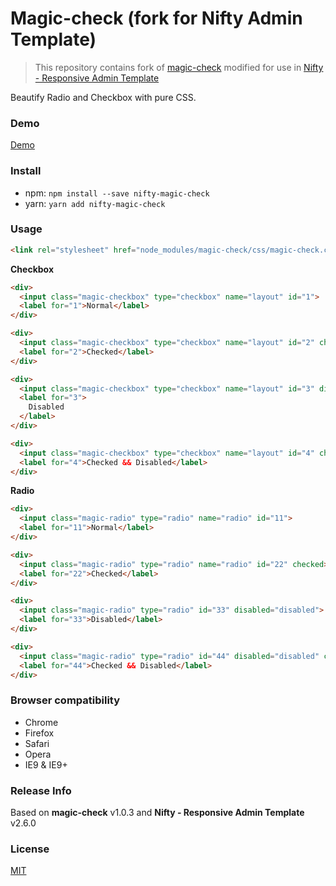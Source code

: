 # Magic-check (fork for Nifty Admin Template)

> This repository contains fork of [magic-check](https://github.com/forsigner/magic-check)
> modified for use in [Nifty - Responsive Admin Template](https://wrapbootstrap.com/theme/nifty-responsive-admin-template-WB0048JF7)

Beautify Radio and Checkbox with pure CSS.

### Demo

[Demo](http://forsigner.com/magic-check)

### Install
- npm: `npm install --save nifty-magic-check`
- yarn: `yarn add nifty-magic-check`

### Usage

```html
<link rel="stylesheet" href="node_modules/magic-check/css/magic-check.css">
```

**Checkbox**

```html
<div>
  <input class="magic-checkbox" type="checkbox" name="layout" id="1">
  <label for="1">Normal</label>
</div>

<div>
  <input class="magic-checkbox" type="checkbox" name="layout" id="2" checked="checked">
  <label for="2">Checked</label>
</div>

<div>
  <input class="magic-checkbox" type="checkbox" name="layout" id="3" disabled="disabled">
  <label for="3">
    Disabled
  </label>
</div>

<div>
  <input class="magic-checkbox" type="checkbox" name="layout" id="4" checked disabled="disabled">
  <label for="4">Checked && Disabled</label>
</div>
```

**Radio**

```html
<div>
  <input class="magic-radio" type="radio" name="radio" id="11">
  <label for="11">Normal</label>
</div>

<div>
  <input class="magic-radio" type="radio" name="radio" id="22" checked>
  <label for="22">Checked</label>
</div>

<div>
  <input class="magic-radio" type="radio" id="33" disabled="disabled">
  <label for="33">Disabled</label>
</div>

<div>
  <input class="magic-radio" type="radio" id="44" disabled="disabled" checked>
  <label for="44">Checked && Disabled</label>
</div>
```

### Browser compatibility

- Chrome
- Firefox
- Safari
- Opera
- IE9 & IE9+

### Release Info

Based on **magic-check** v1.0.3 and **Nifty - Responsive Admin Template** v2.6.0

### License

  [MIT](LICENSE)
